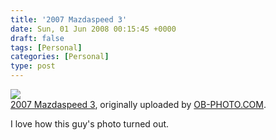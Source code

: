 ```yaml
---
title: '2007 Mazdaspeed 3'
date: Sun, 01 Jun 2008 00:15:45 +0000
draft: false
tags: [Personal]
categories: [Personal]
type: post
---
```


[![](http://farm3.static.flickr.com/2279/2436071908_5bffcdd34c.jpg)](http://www.flickr.com/photos/25872532@N07/2436071908/ "photo sharing")  
[2007 Mazdaspeed 3](http://www.flickr.com/photos/25872532@N07/2436071908/), originally uploaded by [OB-PHOTO.COM](http://www.flickr.com/people/25872532@N07/).

I love how this guy's photo turned out.